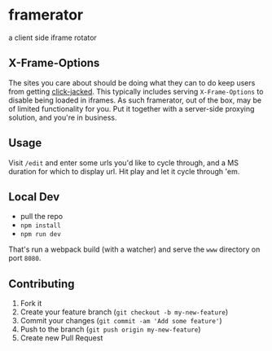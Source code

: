 # framerator

a client side iframe rotator

## X-Frame-Options

The sites you care about should be doing what they can to do keep users from
getting [click-jacked](https://en.wikipedia.org/wiki/Clickjacking). This
typically includes serving `X-Frame-Options` to disable being loaded in
iframes. As such framerator, out of the box, may be of limited functionality
for you. Put it together with a server-side proxying solution, and you're in
business.

## Usage

Visit `/edit` and enter some urls you'd like to cycle through, and a MS
duration for which to display url. Hit play and let it cycle through 'em.


## Local Dev

* pull the repo
* `npm install`
* `npm run dev`

That's run a webpack build (with a watcher) and serve the `www` directory on
port `8080`.


## Contributing

1. Fork it
2. Create your feature branch (`git checkout -b my-new-feature`)
3. Commit your changes (`git commit -am 'Add some feature'`)
4. Push to the branch (`git push origin my-new-feature`)
5. Create new Pull Request
